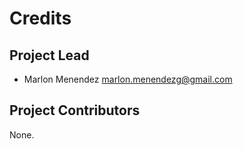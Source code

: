 Credits
=======

Project Lead
----------------

* Marlon Menendez <marlon.menendezg@gmail.com>

Project Contributors
------------

None.
